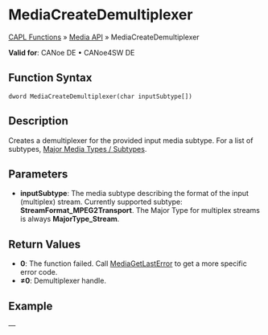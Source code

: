 # MediaCreateDemultiplexer

[CAPL Functions](../../CAPLfunctions.md) » [Media API](../CAPLfunctionsMediaOverview.md) » MediaCreateDemultiplexer

**Valid for**: CANoe DE • CANoe4SW DE

## Function Syntax

```
dword MediaCreateDemultiplexer(char inputSubtype[])
```

## Description

Creates a demultiplexer for the provided input media subtype. For a list of subtypes, [Major Media Types / Subtypes](../CAPLfunctionsMediaMajorMediaTypesSubtypes.md).

## Parameters

- **inputSubtype**: The media subtype describing the format of the input (multiplex) stream. Currently supported subtype: **StreamFormat_MPEG2Transport**. The Major Type for multiplex streams is always **MajorType_Stream**.

## Return Values

- **0**: The function failed. Call [MediaGetLastError](CAPLfunctionMediaGetLastError.md) to get a more specific error code.
- **≠0**: Demultiplexer handle.

## Example

—
